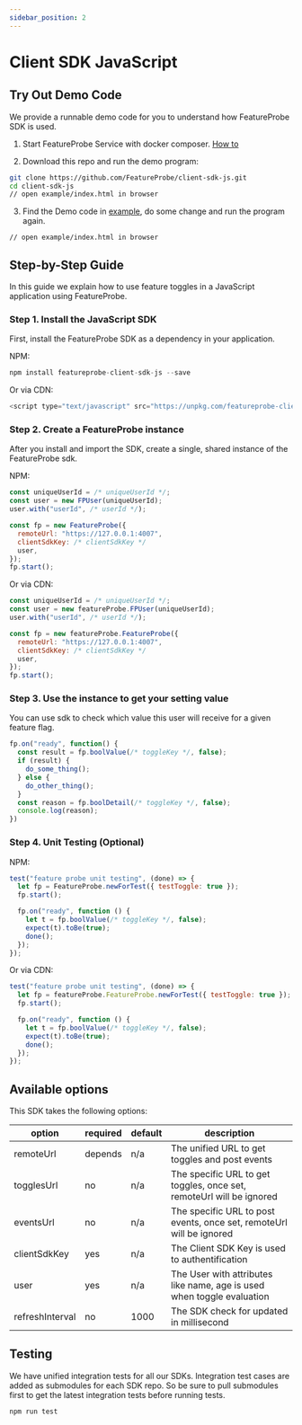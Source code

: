 ```yaml
---
sidebar_position: 2
---
```


# Client SDK JavaScript

## Try Out Demo Code

We provide a runnable demo code for you to understand how FeatureProbe SDK is used.

1. Start FeatureProbe Service with docker composer. [How to](https://github.com/FeatureProbe/FeatureProbe#1-starting-featureprobe-service-with-docker-compose)

2. Download this repo and run the demo program:

```bash
git clone https://github.com/FeatureProbe/client-sdk-js.git
cd client-sdk-js
// open example/index.html in browser
```

3. Find the Demo code in [example](https://github.com/FeatureProbe/client-sdk-js/tree/main/example),
do some change and run the program again.

```
// open example/index.html in browser
```

## Step-by-Step Guide

In this guide we explain how to use feature toggles in a JavaScript application using FeatureProbe.

### Step 1. Install the JavaScript SDK

First, install the FeatureProbe SDK as a dependency in your application.

NPM:

```js
npm install featureprobe-client-sdk-js --save
```

Or via CDN:

```js
<script type="text/javascript" src="https://unpkg.com/featureprobe-client-sdk-js@latest/dist/featureprobe-client-sdk-js.min.js"></script>
```

### Step 2. Create a FeatureProbe instance

After you install and import the SDK, create a single, shared instance of the FeatureProbe sdk.

NPM:

```js
const uniqueUserId = /* uniqueUserId */;
const user = new FPUser(uniqueUserId);
user.with("userId", /* userId */);

const fp = new FeatureProbe({
  remoteUrl: "https://127.0.0.1:4007",
  clientSdkKey: /* clientSdkKey */
  user,
});
fp.start();
```

Or via CDN:

```js
const uniqueUserId = /* uniqueUserId */;
const user = new featureProbe.FPUser(uniqueUserId);
user.with("userId", /* userId */);

const fp = new featureProbe.FeatureProbe({
  remoteUrl: "https://127.0.0.1:4007",
  clientSdkKey: /* clientSdkKey */
  user,
});
fp.start();
```

### Step 3. Use the instance to get your setting value

You can use sdk to check which value this user will receive for a given feature flag.

```js
fp.on("ready", function() {
  const result = fp.boolValue(/* toggleKey */, false);
  if (result) {
    do_some_thing();
  } else {
    do_other_thing();
  }
  const reason = fp.boolDetail(/* toggleKey */, false);
  console.log(reason);
})
```

### Step 4. Unit Testing (Optional)

NPM:

```js
test("feature probe unit testing", (done) => {
  let fp = FeatureProbe.newForTest({ testToggle: true });
  fp.start();

  fp.on("ready", function () {
    let t = fp.boolValue(/* toggleKey */, false);
    expect(t).toBe(true);
    done();
  });
});
```

Or via CDN:

```js
test("feature probe unit testing", (done) => {
  let fp = featureProbe.FeatureProbe.newForTest({ testToggle: true });
  fp.start();

  fp.on("ready", function () {
    let t = fp.boolValue(/* toggleKey */, false);
    expect(t).toBe(true);
    done();
  });
});
```

## Available options

This SDK takes the following options:

| option            | required       | default | description                                                                                                                                      |
|-------------------|----------------|---------|--------------------------------------------------------------------------------------------------------------------------------------------------|
| remoteUrl         | depends | n/a     | The unified URL to get toggles and post events |
| togglesUrl        | no             | n/a     | The specific URL to get toggles, once set, remoteUrl will be ignored |
| eventsUrl         | no             | n/a     | The specific URL to post events, once set, remoteUrl will be ignored |
| clientSdkKey      | yes            | n/a     | The Client SDK Key is used to authentification   |
| user              | yes            | n/a     | The User with attributes like name, age is used when toggle evaluation |
| refreshInterval   | no            | 1000    | The SDK check for updated in millisecond   |

## Testing

We have unified integration tests for all our SDKs. Integration test cases are added as submodules for each SDK repo. So
be sure to pull submodules first to get the latest integration tests before running tests.

```js
npm run test
```

